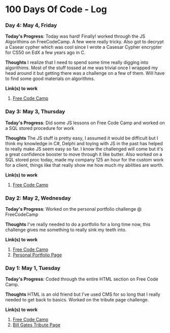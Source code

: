 # 100 Days Of Code - Log

### Day 4: May 4, Friday

**Today's Progress**: Today was hard! Finally! worked through the JS Algorithims on FreeCodeCamp. A few were really tricky. Also got to decrypt a Casear cypher which was cool since I wrote a Casesar Cypher encrypter for CS50 on EdX a few years ago in C. 

**Thoughts** I realize that I need to spend some time really digging into algorithims. Most of the stuff tossed at me was trivial once I wrapped my head around it but getting there was a challenge on a few of them. Will have to find some good materials on algorithms. 

**Link(s) to work**
1. [Free Code Camp](https://www.freecodecamp.com)
 
### Day 3: May 3, Thursday

**Today's Progress**: Did some JS lessons on Free Code Camp and worked on a SQL stored procedure for work

**Thoughts** The JS stuff is pretty easy, I assumed it would be difficult but I think my knowledge in C#, Delphi and toying with JS in the past has helped to really make JS seem easy so far. I know the challenged will come but it's a great confidence booster to move through it like butter. Also worked on a SQL stored proc today, made my company 125 an hour for the custom work for a client, things like that really show me how much my abilities are worth. 

**Link(s) to work**
1. [Free Code Camp](https://www.freecodecamp.com)


### Day 2: May 2, Wednesday

**Today's Progress**: Worked on the personal portfolio challenge @ FreeCodeCamp

**Thoughts** I've really needed to do a portfolio for a long time now, this challenge gives me something to really sink my teeth into. 

**Link(s) to work**
1. [Free Code Camp](https://www.freecodecamp.com)
2. [Personal Portfolio Page](https://codepen.io/jwcodemonkey/pen/GdmWJr)

### Day 1: May 1, Tuesday

**Today's Progress**: Coded through the entire HTML section on Free Code Camp.

**Thoughts** HTML is an old friend but I've used CMS for so long that I really needed to get back to basics. Worked on the tribute page challenge.

**Link(s) to work**
1. [Free Code Camp](https://www.freecodecamp.com)
2. [Bill Gates Tribute Page](https://codepen.io/jwcodemonkey/full/bMqXda)


